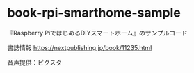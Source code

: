 # book-rpi-smarthome-sample
『Raspberry PiではじめるDIYスマートホーム』のサンプルコード

書誌情報
https://nextpublishing.jp/book/11235.html

音声提供：ピクスタ